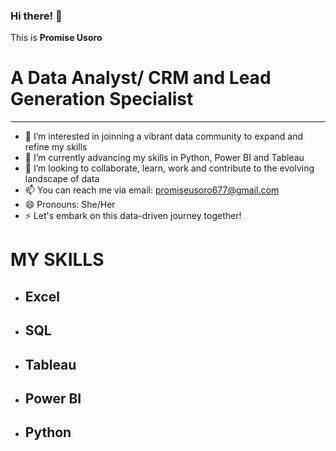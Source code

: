 ### Hi there! 👋
 This is **Promise Usoro**
 # A Data Analyst/ CRM and Lead Generation Specialist
 ---

- 👀 I’m interested in joinning a vibrant data community to expand and refine my skills
- 🌱 I’m currently  advancing my skills in Python, Power BI and Tableau
- 💞️ I’m looking to collaborate, learn, work and contribute to the evolving landscape of data
- 📫 You can reach me via email: promiseusoro677@gmail.com
- 😄 Pronouns: She/Her
- ⚡ Let's embark on this data-driven journey together!

 #    MY SKILLS
 - ## Excel
 - ## SQL
 - ## Tableau
 - ## Power BI
 - ## Python



<!--
**PromiseUsoro/PromiseUsoro** is a ✨ _special_ ✨ repository because its `README.md` (this file) appears on your GitHub profile.

